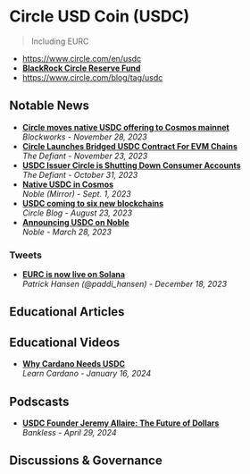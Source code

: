 # Circle USD Coin (USDC)
> Including EURC

- https://www.circle.com/en/usdc
- [**BlackRock Circle Reserve Fund**](https://www.blackrock.com/cash/en-us/products/329365/circle-reserve-fund)
- https://www.circle.com/blog/tag/usdc

## Notable News

- [**Circle moves native USDC offering to Cosmos mainnet**](https://blockworks.co/news/circle-moves-usdc-to-cosmos)
  <br/>_Blockworks - November 28, 2023_
- [**Circle Launches Bridged USDC Contract For EVM Chains**](https://thedefiant.io/circle-launches-bridged-usdc-contract-for-evm-chains)
  <br/>_The Defiant - November 23, 2023_
- [**USDC Issuer Circle is Shutting Down Consumer Accounts**](https://thedefiant.io/circle-users-report-the-usdc-issuer-is-shutting-down-consumer-accounts)
  <br/>_The Defiant - October 31, 2023_
- [**Native USDC in Cosmos**](https://mirror.xyz/nobleassets.eth/VvSCbisXcs38XwRHWiRNCVnZisCO0YG-PIuuokEv51U)
  <br/>_Noble (Mirror) - Sept. 1, 2023_
- [**USDC coming to six new blockchains**](https://www.circle.com/blog/usdc-coming-to-six-new-blockchains)
  <br/>_Circle Blog - August 23, 2023_
- [**Announcing USDC on Noble**](https://mirror.xyz/nobleassets.eth/WDLXdp7xt0-kkN7zE5aTzxblynh_SHDO_AtHsGtpUnk)
  <br/>_Noble - March 28, 2023_

### Tweets

- [**EURC is now live on Solana**](https://twitter.com/paddi_hansen/status/1736773129186206182)
  <br/>_Patrick Hansen (@paddi_hansen) - December 18, 2023_

## Educational Articles

## Educational Videos

- [**Why Cardano Needs USDC**](https://www.youtube.com/watch?v=J973ByrXVFU)
  <br/>_Learn Cardano - January 16, 2024_

## Podscasts

- [**USDC Founder Jeremy Allaire: The Future of Dollars**](https://www.youtube.com/watch?v=4lmmIO2n87w)
  <br/>_Bankless - April 29, 2024_

## Discussions & Governance

